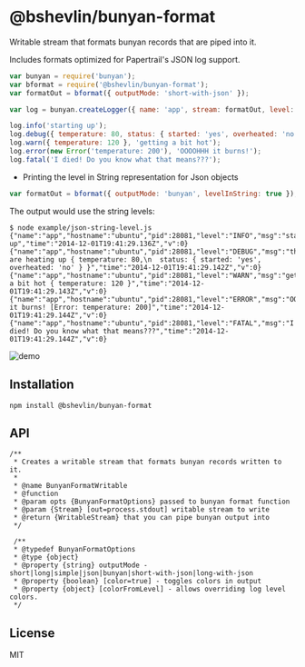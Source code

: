 # @bshevlin/bunyan-format

Writable stream that formats bunyan records that are piped into it. 

Includes formats optimized for Papertrail's JSON log support.

```js
var bunyan = require('bunyan');
var bformat = require('@bshevlin/bunyan-format');
var formatOut = bformat({ outputMode: 'short-with-json' });

var log = bunyan.createLogger({ name: 'app', stream: formatOut, level: 'debug' } );

log.info('starting up');
log.debug({ temperature: 80, status: { started: 'yes', overheated: 'no' } }, 'things are heating up');
log.warn({ temperature: 120 }, 'getting a bit hot');
log.error(new Error('temperature: 200'), 'OOOOHHH it burns!');
log.fatal('I died! Do you know what that means???');
```

* Printing the level in String representation for Json objects

```js
var formatOut = bformat({ outputMode: 'bunyan', levelInString: true });
```

The output would use the string levels:

```
$ node example/json-string-level.js 
{"name":"app","hostname":"ubuntu","pid":28081,"level":"INFO","msg":"starting up","time":"2014-12-01T19:41:29.136Z","v":0}
{"name":"app","hostname":"ubuntu","pid":28081,"level":"DEBUG","msg":"things are heating up { temperature: 80,\n  status: { started: 'yes', overheated: 'no' } }","time":"2014-12-01T19:41:29.142Z","v":0}
{"name":"app","hostname":"ubuntu","pid":28081,"level":"WARN","msg":"getting a bit hot { temperature: 120 }","time":"2014-12-01T19:41:29.143Z","v":0}
{"name":"app","hostname":"ubuntu","pid":28081,"level":"ERROR","msg":"OOOOHHH it burns! [Error: temperature: 200]","time":"2014-12-01T19:41:29.144Z","v":0}
{"name":"app","hostname":"ubuntu","pid":28081,"level":"FATAL","msg":"I died! Do you know what that means???","time":"2014-12-01T19:41:29.144Z","v":0}
```

![demo](https://github.com/bshevlin/bunyan-format/raw/master/assets/bunyan-format-demo.gif)

## Installation

    npm install @bshevlin/bunyan-format

## API

```
/**
 * Creates a writable stream that formats bunyan records written to it.
 *
 * @name BunyanFormatWritable
 * @function
 * @param opts {BunyanFormatOptions} passed to bunyan format function
 * @param {Stream} [out=process.stdout] writable stream to write
 * @return {WritableStream} that you can pipe bunyan output into
 */

 /**
 * @typedef BunyanFormatOptions
 * @type {object}
 * @property {string} outputMode - short|long|simple|json|bunyan|short-with-json|long-with-json
 * @property {boolean} [color=true] - toggles colors in output
 * @property {object} [colorFromLevel] - allows overriding log level colors.
 */
```

## License

MIT
